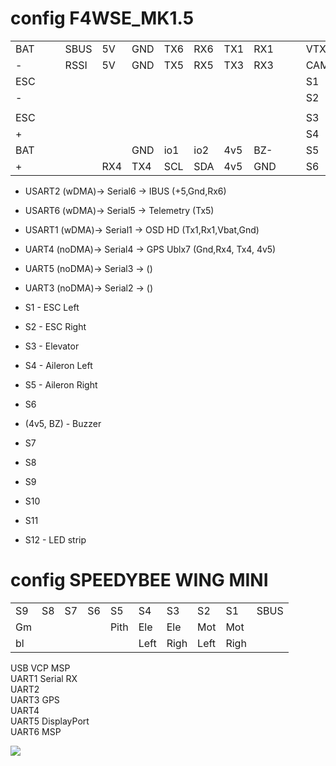 #  config F4WSE_MK1.5

| | | | | | | | | | | | | | | |
|-|-|-|-|-|-|-|-|-|-|-|-|-|-|-|
|BAT| | |SBUS| 5V|GND|TX6|RX6|TX1|RX1| | | VTX|Vbat|Gnd|
| - | | |RSSI| 5V|GND|TX5|RX5|TX3|RX3| | | CAM|Vbat|Gnd| 
|ESC| | | | | | | | | | | | S1|+5|Gnd|   
| - | | | | | | | | | | | | S2|+5|Gnd| 
|   | | | | | | | | | | | | | 
|ESC| | | | | | | | | | | | S3|+5|Gnd| 
| + | | | | | | | | | | | | S4|+5|Gnd| 
|BAT| | |    |   |GND|io1|io2|4v5|BZ-| | | S5|+5|Gnd| 
| + | | |    |RX4|TX4|SCL|SDA|4v5|GND| | | S6|+5|Gnd| 

- USART2 (wDMA)-> Serial6 -> IBUS  (+5,Gnd,Rx6)
- USART6 (wDMA)-> Serial5 -> Telemetry (Tx5)
- USART1 (wDMA)-> Serial1 -> OSD HD (Tx1,Rx1,Vbat,Gnd)
- UART4 (noDMA)-> Serial4 -> GPS Ublx7 (Gnd,Rx4, Tx4, 4v5) 
- UART5 (noDMA)-> Serial3 -> ()
- UART3 (noDMA)-> Serial2 -> ()
- S1 - ESC Left
- S2 - ESC Right
- S3 - Elevator
- S4 - Aileron Left
- S5 - Aileron Right
- S6

- (4v5,	BZ) - Buzzer

- S7
- S8
- S9
- S10
- S11
- S12 - LED strip



#  config SPEEDYBEE WING MINI

|  |  |  |  |  |  |  |  |  |    |
|- | -| -| -| -| -| -| -| -| -  |
|S9|S8|S7|S6|S5|S4|S3|S2|S1|SBUS|
|Gm|  |  |  |Pith|Ele|Ele |Mot |Mot |    |
|bl|  |  |  |   |Left|Righ|Left|Righ|    |


USB VCP MSP  
UART1 Serial RX  
UART2   
UART3 GPS  
UART4  
UART5  DisplayPort  
UART6 MSP  


![](https://store-fhxxhuiq8q.mybigcommerce.com/product_images/img_SpeedyBee_F405_WING_MINI/SB_F405-WING-MINI-16.jpg) 

